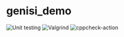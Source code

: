 # genisi_demo
![Unit testing](https://github.com/99003198/genisi_demo/workflows/Unit%20testing/badge.svg)
![Valgrind](https://github.com/99003198/genisi_demo/workflows/Valgrind/badge.svg)
![cppcheck-action](https://github.com/99003198/genisi_demo/workflows/cppcheck-action/badge.svg)
